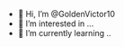 - 👋 Hi, I’m @GoldenVictor10
- 👀 I’m interested in ...
- 🌱 I’m currently learning ..

<!---
GoldenVictor10/GoldenVictor10 is a ✨ special ✨ repository because its `README.md` (this file) appears on your GitHub profile.
You can click the Preview link to take a look at your changes.
--->
